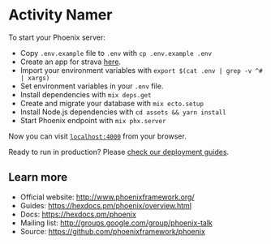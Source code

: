 # Activity Namer

To start your Phoenix server:

  * Copy `.env.example` file to `.env` with `cp .env.example .env`
  * Create an app for strava [here](https://developers.strava.com).
  * Import your environment variables with `export $(cat .env | grep -v ^# | xargs)`
  * Set environment variables in your `.env` file.
  * Install dependencies with `mix deps.get`
  * Create and migrate your database with `mix ecto.setup`
  * Install Node.js dependencies with `cd assets && yarn install`
  * Start Phoenix endpoint with `mix phx.server`

Now you can visit [`localhost:4000`](http://localhost:4000) from your browser.

Ready to run in production? Please [check our deployment guides](https://hexdocs.pm/phoenix/deployment.html).

## Learn more

  * Official website: http://www.phoenixframework.org/
  * Guides: https://hexdocs.pm/phoenix/overview.html
  * Docs: https://hexdocs.pm/phoenix
  * Mailing list: http://groups.google.com/group/phoenix-talk
  * Source: https://github.com/phoenixframework/phoenix
